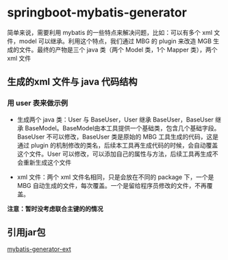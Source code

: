 # springboot-mybatis-generator
简单来说，需要利用 mybatis 的一些特点来解决问题，比如：可以有多个 xml 文件，model 可以继承。利用这个特点，我们通过 MBG 的 plugin 来改造 MGB 生成的文件。最终的产物是三个 java 类（两个 Model 类，1个 Mapper 类），两个 xml 文件

## 生成的xml 文件与 java 代码结构
### 用 user 表来做示例
* 生成两个 java 类：User 与 BaseUser，User 继承 BaseUser，BaseUser 继承 BaseModel。BaseModel由本工具提供一个基础类，包含几个基础字段。BaseUser 不可以修改，BaseUser 类是原始的 MBG 工具生成的代码，这是通过 plugin 的机制修改的类名，后续本工具再生成代码的时候，会自动覆盖这个文件。User 可以修改，可以添加自己的属性与方法，后续工具再生成不会重新生成这个文件

* xml 文件：两个 xml 文件名相同，只是会放在不同的 package 下，一个是 MBG 自动生成的文件，每次覆盖。一个是留给程序员修改的文件，不再覆盖。

**注意：暂时没考虑联合主键的的情况**

## 引用jar包
[mybatis-generator-ext](https://github.com/ywdlucking/mybatis-generator-ext)